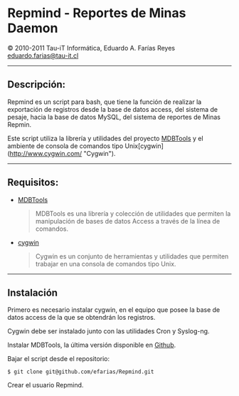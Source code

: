 Repmind - Reportes de Minas Daemon
==================================

&copy; 2010-2011 Tau-iT Informática, Eduardo A. Farías Reyes <eduardo.farias@tau-it.cl>

--------------------------------------------------------

Descripción:
------------

Repmind es un script para bash, que tiene la función de realizar la exportación de registros desde la base de datos access, del sistema de pesaje, hacia la base de datos MySQL, del sistema de reportes de Minas Repmin.

Este script utiliza la librería y utilidades del proyecto [MDBTools](http://mdbtools.sourceforge.net/ "MDBTools") y el ambiente de consola de comandos tipo Unix[cygwin] (http://www.cygwin.com/ "Cygwin").

--------------------------------------------------------

Requisitos:
-----------

* [MDBTools](http://mdbtools.sourceforge.net/ "MDBTools") 
	>MDBTools es una librería y colección de utilidades que permiten la manipulación
	>de bases de datos Access a través de la línea de comandos.
	>
* [cygwin](http://www.cygwin.com/ "Cygwin")
	>Cygwin es un conjunto de herramientas y utilidades que permiten trabajar en una consola de comandos tipo Unix.
	>
	>

 ---------------------------------------------------------

Instalación
-----------

Primero es necesario instalar cygwin, en el equipo que posee la base de datos access de la que se obtendrán los registros.

Cygwin debe ser instalado junto con las utilidades Cron y Syslog-ng.

Instalar MDBTools, la última versión disponible en [Github](http://www.github.com).

Bajar el script desde el repositorio:

	$ git clone git@github.com/efarias/Repmind.git

Crear el usuario Repmind.
